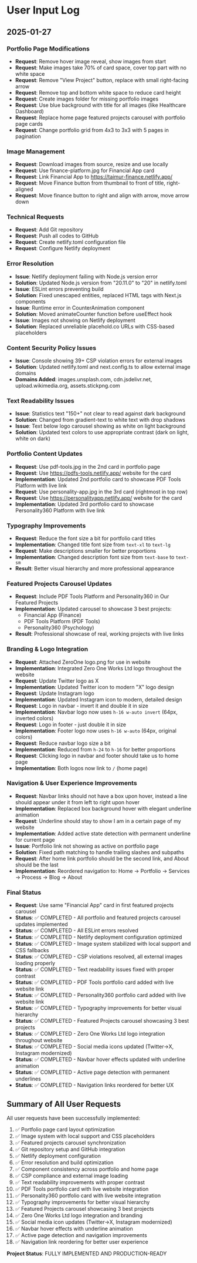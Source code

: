 # User Input Log

## 2025-01-27

### Portfolio Page Modifications
- **Request**: Remove hover image reveal, show images from start
- **Request**: Make images take 70% of card space, cover top part with no white space
- **Request**: Remove "View Project" button, replace with small right-facing arrow
- **Request**: Remove top and bottom white space to reduce card height
- **Request**: Create images folder for missing portfolio images
- **Request**: Use blue background with title for all images (like Healthcare Dashboard)
- **Request**: Replace home page featured projects carousel with portfolio page cards
- **Request**: Change portfolio grid from 4x3 to 3x3 with 5 pages in pagination

### Image Management
- **Request**: Download images from source, resize and use locally
- **Request**: Use finance-platform.jpg for Financial App card
- **Request**: Link Financial App to https://taimur-finance.netlify.app/
- **Request**: Move Finance button from thumbnail to front of title, right-aligned
- **Request**: Move finance button to right and align with arrow, move arrow down

### Technical Requests
- **Request**: Add Git repository
- **Request**: Push all codes to GitHub
- **Request**: Create netlify.toml configuration file
- **Request**: Configure Netlify deployment

### Error Resolution
- **Issue**: Netlify deployment failing with Node.js version error
- **Solution**: Updated Node.js version from "20.11.0" to "20" in netlify.toml
- **Issue**: ESLint errors preventing build
- **Solution**: Fixed unescaped entities, replaced HTML tags with Next.js components
- **Issue**: Runtime error in CounterAnimation component
- **Solution**: Moved animateCounter function before useEffect hook
- **Issue**: Images not showing on Netlify deployment
- **Solution**: Replaced unreliable placehold.co URLs with CSS-based placeholders

### Content Security Policy Issues
- **Issue**: Console showing 39+ CSP violation errors for external images
- **Solution**: Updated netlify.toml and next.config.ts to allow external image domains
- **Domains Added**: images.unsplash.com, cdn.jsdelivr.net, upload.wikimedia.org, assets.stickpng.com

### Text Readability Issues
- **Issue**: Statistics text "150+" not clear to read against dark background
- **Solution**: Changed from gradient-text to white text with drop shadows
- **Issue**: Text below logo carousel showing as white on light background
- **Solution**: Updated text colors to use appropriate contrast (dark on light, white on dark)

### Portfolio Content Updates
- **Request**: Use pdf-tools.jpg in the 2nd card in portfolio page
- **Request**: Use https://pdfs-tools.netlify.app/ website for the card
- **Implementation**: Updated 2nd portfolio card to showcase PDF Tools Platform with live link
- **Request**: Use personality-app.jpg in the 3rd card (rightmost in top row)
- **Request**: Use https://personalityapp.netlify.app/ website for the card
- **Implementation**: Updated 3rd portfolio card to showcase Personality360 Platform with live link

### Typography Improvements
- **Request**: Reduce the font size a bit for portfolio card titles
- **Implementation**: Changed title font size from `text-xl` to `text-lg`
- **Request**: Make descriptions smaller for better proportions
- **Implementation**: Changed description font size from `text-base` to `text-sm`
- **Result**: Better visual hierarchy and more professional appearance

### Featured Projects Carousel Updates
- **Request**: Include PDF Tools Platform and Personality360 in Our Featured Projects
- **Implementation**: Updated carousel to showcase 3 best projects:
  - Financial App (Finance)
  - PDF Tools Platform (PDF Tools)
  - Personality360 (Psychology)
- **Result**: Professional showcase of real, working projects with live links

### Branding & Logo Integration
- **Request**: Attached ZeroOne logo.png for use in website
- **Implementation**: Integrated Zero One Works Ltd logo throughout the website
- **Request**: Update Twitter logo as X
- **Implementation**: Updated Twitter icon to modern "X" logo design
- **Request**: Update Instagram logo
- **Implementation**: Updated Instagram icon to modern, detailed design
- **Request**: Logo in navbar - invert it and double it in size
- **Implementation**: Navbar logo now uses `h-16 w-auto invert` (64px, inverted colors)
- **Request**: Logo in footer - just double it in size
- **Implementation**: Footer logo now uses `h-16 w-auto` (64px, original colors)
- **Request**: Reduce navbar logo size a bit
- **Implementation**: Reduced from `h-24` to `h-16` for better proportions
- **Request**: Clicking logo in navbar and footer should take us to home page
- **Implementation**: Both logos now link to `/` (home page)

### Navigation & User Experience Improvements
- **Request**: Navbar links should not have a box upon hover, instead a line should appear under it from left to right upon hover
- **Implementation**: Replaced box background hover with elegant underline animation
- **Request**: Underline should stay to show I am in a certain page of my website
- **Implementation**: Added active state detection with permanent underline for current page
- **Issue**: Portfolio link not showing as active on portfolio page
- **Solution**: Fixed path matching to handle trailing slashes and subpaths
- **Request**: After home link portfolio should be the second link, and About should be the last
- **Implementation**: Reordered navigation to: Home → Portfolio → Services → Process → Blog → About

### Final Status
- **Request**: Use same "Financial App" card in first featured projects carousel
- **Status**: ✅ COMPLETED - All portfolio and featured projects carousel updates implemented
- **Status**: ✅ COMPLETED - All ESLint errors resolved
- **Status**: ✅ COMPLETED - Netlify deployment configuration optimized
- **Status**: ✅ COMPLETED - Image system stabilized with local support and CSS fallbacks
- **Status**: ✅ COMPLETED - CSP violations resolved, all external images loading properly
- **Status**: ✅ COMPLETED - Text readability issues fixed with proper contrast
- **Status**: ✅ COMPLETED - PDF Tools portfolio card added with live website link
- **Status**: ✅ COMPLETED - Personality360 portfolio card added with live website link
- **Status**: ✅ COMPLETED - Typography improvements for better visual hierarchy
- **Status**: ✅ COMPLETED - Featured Projects carousel showcasing 3 best projects
- **Status**: ✅ COMPLETED - Zero One Works Ltd logo integration throughout website
- **Status**: ✅ COMPLETED - Social media icons updated (Twitter→X, Instagram modernized)
- **Status**: ✅ COMPLETED - Navbar hover effects updated with underline animation
- **Status**: ✅ COMPLETED - Active page detection with permanent underlines
- **Status**: ✅ COMPLETED - Navigation links reordered for better UX

## Summary of All User Requests
All user requests have been successfully implemented:
1. ✅ Portfolio page card layout optimization
2. ✅ Image system with local support and CSS placeholders
3. ✅ Featured projects carousel synchronization
4. ✅ Git repository setup and GitHub integration
5. ✅ Netlify deployment configuration
6. ✅ Error resolution and build optimization
7. ✅ Component consistency across portfolio and home page
8. ✅ CSP compliance and external image loading
9. ✅ Text readability improvements with proper contrast
10. ✅ PDF Tools portfolio card with live website integration
11. ✅ Personality360 portfolio card with live website integration
12. ✅ Typography improvements for better visual hierarchy
13. ✅ Featured Projects carousel showcasing 3 best projects
14. ✅ Zero One Works Ltd logo integration and branding
15. ✅ Social media icon updates (Twitter→X, Instagram modernized)
16. ✅ Navbar hover effects with underline animation
17. ✅ Active page detection and navigation improvements
18. ✅ Navigation link reordering for better user experience

**Project Status**: FULLY IMPLEMENTED AND PRODUCTION-READY
